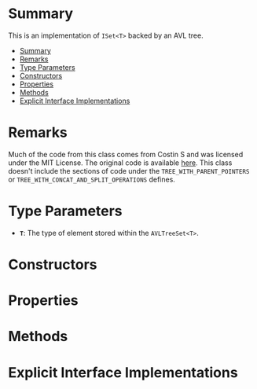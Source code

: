 # Summary
This is an implementation of `ISet<T>` backed by an AVL tree.

- [Summary](#summary)
- [Remarks](#remarks)
- [Type Parameters](#type-parameters)
- [Constructors](#constructors)
- [Properties](#properties)
- [Methods](#methods)
- [Explicit Interface Implementations](#explicit-interface-implementations)



# Remarks
Much of the code from this class comes from Costin S and was licensed under the MIT License. The original code is available [here](https://code.google.com/archive/p/self-balancing-avl-tree/). This class doesn't include the sections of code under the `TREE_WITH_PARENT_POINTERS` or `TREE_WITH_CONCAT_AND_SPLIT_OPERATIONS` defines.




# Type Parameters
* **`T`**: The type of element stored within the `AVLTreeSet<T>`.



# Constructors



# Properties



# Methods



# Explicit Interface Implementations